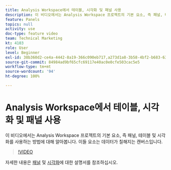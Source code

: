 ```yaml
---
title: Analysis Workspace에서 테이블, 시각화 및 패널 사용
description: 이 비디오에서는 Analysis Workspace 프로젝트의 기본 요소, 즉 패널, 테이블 및 시각화를 사용하는 방법에 대해 알아봅니다. 이들 요소는 데이터가 칠해지는 캔버스입니다.
feature: Panels
topics: null
activity: use
doc-type: feature video
team: Technical Marketing
kt: 4103
role: User
level: Beginner
exl-id: 38b360d2-ce4a-4442-8a19-366c090eb717,a273d1a8-3b58-4bf2-b683-638d26a1cc4e
source-git-commit: 84984ad9bf65cfc69117e40ac0e0cfe503cac5e5
workflow-type: tm+mt
source-wordcount: '94'
ht-degree: 100%

---
```


# Analysis Workspace에서 테이블, 시각화 및 패널 사용

이 비디오에서는 Analysis Workspace 프로젝트의 기본 요소, 즉 패널, 테이블 및 시각화를 사용하는 방법에 대해 알아봅니다. 이들 요소는 데이터가 칠해지는 캔버스입니다.

>[!VIDEO](https://video.tv.adobe.com/v/30369/?quality=12&learn=on)

자세한 내용은 [패널](https://experienceleague.adobe.com/docs/analytics/analyze/analysis-workspace/panels/panels.html?lang=ko) 및 [시각화](https://experienceleague.adobe.com/docs/analytics/analyze/analysis-workspace/visualizations/freeform-analysis-visualizations.html?lang=ko)에 대한 설명서를 참조하십시오.
